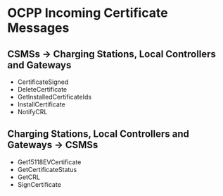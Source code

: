 ﻿# OCPP Incoming Certificate Messages


## CSMSs -> Charging Stations, Local Controllers and Gateways

- CertificateSigned
- DeleteCertificate
- GetInstalledCertificateIds
- InstallCertificate
- NotifyCRL


## Charging Stations, Local Controllers and Gateways -> CSMSs

- Get15118EVCertificate
- GetCertificateStatus
- GetCRL
- SignCertificate
